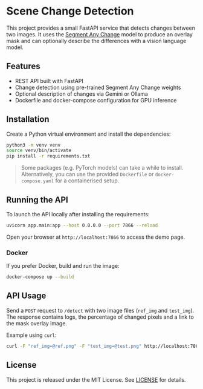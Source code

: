 # Scene Change Detection

This project provides a small FastAPI service that detects changes between two images.
It uses the [Segment Any Change](https://github.com/Z-Zheng/pytorch-change-models) model to produce
an overlay mask and can optionally describe the differences with a vision language model.

## Features

- REST API built with FastAPI
- Change detection using pre-trained Segment Any Change weights
- Optional description of changes via Gemini or Ollama
- Dockerfile and docker-compose configuration for GPU inference

## Installation

Create a Python virtual environment and install the dependencies:

```bash
python3 -m venv venv
source venv/bin/activate
pip install -r requirements.txt
```

> Some packages (e.g. PyTorch models) can take a while to install. Alternatively,
you can use the provided `Dockerfile` or `docker-compose.yaml` for a containerised setup.

## Running the API

To launch the API locally after installing the requirements:

```bash
uvicorn app.main:app --host 0.0.0.0 --port 7866 --reload
```

Open your browser at `http://localhost:7866` to access the demo page.

### Docker

If you prefer Docker, build and run the image:

```bash
docker-compose up --build
```

## API Usage

Send a `POST` request to `/detect` with two image files (`ref_img` and `test_img`).
The response contains logs, the percentage of changed pixels and a link to the
mask overlay image.

Example using `curl`:

```bash
curl -F "ref_img=@ref.png" -F "test_img=@test.png" http://localhost:7866/detect
```

## License

This project is released under the MIT License. See [LICENSE](LICENSE) for details.

